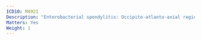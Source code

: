 ```yaml
---
ICD10: M4921
Description: "Enterobacterial spondylitis: Occipito-atlanto-axial region"
Matters: Yes
Weight: 1
---
```


